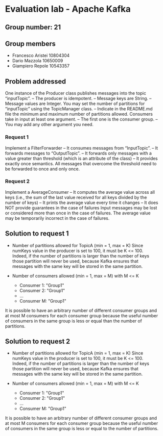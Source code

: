 # Evaluation lab - Apache Kafka

## Group number: 21

## Group members

- Francesco Aristei 10804304
- Dario Mazzola 10650009
- Giampiero Repole 10543357

## Problem addressed

One instance of the Producer class publishes messages into the topic “inputTopic”.
– The producer is idempotent.
– Message keys are String.
– Message values are Integer.
You may set the number of partitions for “inputTopic” using the TopicManager class.
– Indicate in the README.md file the minimum and maximum number of partitions allowed.
Consumers take in input at least one argument.
– The first one is the consumer group.
– You may add any other argument you need.

### Request 1

Implement a FilterForwarder
– It consumes messages from “InputTopic”.
– It forwards messages to “OutputTopic”.
– It forwards only messages with a value greater than threshold (which is an attribute of the class)
– It provides exactly once semantics.
All messages that overcome the threshold need to be forwarded to once and only once.

### Request 2
Implement a AverageConsumer
– It computes the average value across all keys (i.e., the sum of the last value received for all keys divided by the number of keys)
– It prints the average value every time it changes
– It does NOT provide guarantees in the case of failures
Input messages may be lost or considered more than once in the case of failures.
The average value may be temporarily incorrect in the case of failures.


## Solution to request 1

- Number of partitions allowed for TopicA (min = 1, max = K)
Since numKeys value in the producer is set to 100, it must be K <= 100. 
Indeed, if the number of partitions is larger than the number of keys those partition will never be used, 
because Kafka ensures that messages with the same key will be stored in the same partition. 

- Number of consumers allowed (min = 1, max = M)
  with M <= K
    - Consumer 1: "Group1"
    - Consumer 2: "Group1"
    - ...
    - Consumer M: "Group1"

It is possible to have an arbitrary number of different consumer groups and at most M consumers for each consumer group because
the useful number of consumers in the same group is less or equal than the number of partitions. 

## Solution to request 2

- Number of partitions allowed for TopicA (min = 1, max = K)
Since numKeys value in the producer is set to 100, it must be K <= 100. Indeed, if the number of partitions 
is larger than the number of keys those partition will never be used, because Kafka ensures that messages 
with the same key will be stored in the same partition.

- Number of consumers allowed (min = 1, max = M)
  with M <= K
    - Consumer 1: "Group1"
    - Consumer 2: "Group1"
    - ...
    - Consumer M: "Group1"

It is possible to have an arbitrary number of different consumer groups and at most M consumers for each consumer group because 
the useful number of consumers in the same group is less or equal to the number of partitions.
